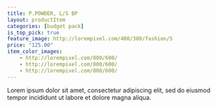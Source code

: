 ```yaml
---
title: P.POWDER, L/S BP
layout: productItem
categories: [budget pack]
is_top_pick: true
feature_image: http://lorempixel.com/400/300/fashion/5
price: "125.00"
item_color_images:
    - http://lorempixel.com/800/600/
    - http://lorempixel.com/800/600/
    - http://lorempixel.com/800/600/
---
```


Lorem ipsum dolor sit amet, consectetur adipiscing elit, sed do eiusmod tempor incididunt ut labore et dolore magna aliqua.
